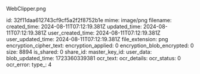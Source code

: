 WebClipper.png

id: 32f11daa612743cf9cf5a2f2f8752b1e
mime: image/png
filename: 
created_time: 2024-08-11T07:12:19.381Z
updated_time: 2024-08-11T07:12:19.381Z
user_created_time: 2024-08-11T07:12:19.381Z
user_updated_time: 2024-08-11T07:12:19.381Z
file_extension: png
encryption_cipher_text: 
encryption_applied: 0
encryption_blob_encrypted: 0
size: 8894
is_shared: 0
share_id: 
master_key_id: 
user_data: 
blob_updated_time: 1723360339381
ocr_text: 
ocr_details: 
ocr_status: 0
ocr_error: 
type_: 4